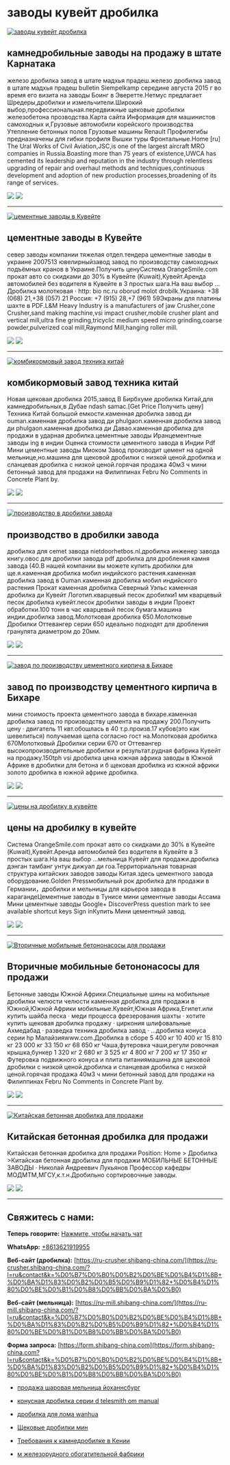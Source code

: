 # заводы кувейт дробилка

<a href="https://swt.shibang-china.com/?l=ru&img&k=%D0%B7%D0%B0%D0%B2%D0%BE%D0%B4%D1%8B+%D0%BA%D1%83%D0%B2%D0%B5%D0%B9%D1%82+%D0%B4%D1%80%D0%BE%D0%B1%D0%B8%D0%BB%D0%BA%D0%B0" target="_blank">![заводы кувейт дробилка](http://static.shibang-china.com/all-800x300/240.jpg)</a>

## камнедробильные заводы на продажу в штате Карнатака
железо дробилка завод в штате мадхья прадеш.железо дробилка завод в штате мадхья прадеш bulletin Siempelkamp середине августа 2015 г во время его визита на заводы Боинг в Эверетте.Нетмус предлагает Шредеры,дробилки и измельчители.Широкий выбор,профессиональная.передвижные щековые дробилки железобетона прозводства.Карта сайта Информация для машинистов самоходных и,Грузовые автомобили корейского производства Утепление бетонных полов Грузовые машины Renault Профилегибы предназначены для гибки профиля Вышки туры Фронтальные.Home [ru] The Ural Works of Civil Aviation,JSC,is one of the largest aircraft MRO companies in Russia.Boasting more than 75 years of existence,UWCA has cemented its leadership and reputation in the industry through relentless upgrading of repair and overhaul methods and techniques,continuous development and adoption of new production processes,broadening of its range of services.


<a href="https://whatsapp.shibangsoft.com/WhatsApp.php" target="_blank" title="WhatsApp">![](http://static.shibang-china.com/icon/whatsapp.png)</a> <a href="https://swt.shibang-china.com/?l=ru&icon&k=%D0%B7%D0%B0%D0%B2%D0%BE%D0%B4%D1%8B+%D0%BA%D1%83%D0%B2%D0%B5%D0%B9%D1%82+%D0%B4%D1%80%D0%BE%D0%B1%D0%B8%D0%BB%D0%BA%D0%B0" target="_blank">![](http://static.shibang-china.com/icon/chat-ru.png)</a>

---

<a href="https://swt.shibang-china.com/?l=ru&img&k=%D0%B7%D0%B0%D0%B2%D0%BE%D0%B4%D1%8B+%D0%BA%D1%83%D0%B2%D0%B5%D0%B9%D1%82+%D0%B4%D1%80%D0%BE%D0%B1%D0%B8%D0%BB%D0%BA%D0%B0" target="_blank">![цементные заводы в Кувейте](http://static.shibang-china.com/all-800x300/59.jpg)</a>

## цементные заводы в Кувейте
север заводы компании тяжелая отдел.тендера цементные заводы в украине 2007513 ювелирныйзавод завод по производству самоходных подъёмных кранов в Украине.Получить ценуСистема OrangeSmile.com прокат авто со скидками до 30% в Кувейте (Kuwait),Кувейт.Аренда автомобилей без водителя в Кувейте в 3 простых шага.На ваш выбор …Дробилка молотковая&nbsp;&#0183;&#32;http: bio nc.ru oborud molot drobilk.Украина: +38 (068) 21,+38 (057) 21 Россия: +7 (915) 28,+7 (961) 59Экраны для платины шахте в PDF.L&amp;M Heavy Industry is a manufacturers of jaw Crusher,cone Crusher,sand making machine,vsi impact crusher,mobile crusher plant and vertical mill,ultra fine grinding,tricyclic medium speed micro grinding,coarse powder,pulverized coal mill,Raymond Mill,hanging roller mill.


<a href="https://whatsapp.shibangsoft.com/WhatsApp.php" target="_blank" title="WhatsApp">![](http://static.shibang-china.com/icon/whatsapp.png)</a> <a href="https://swt.shibang-china.com/?l=ru&icon&k=%D0%B7%D0%B0%D0%B2%D0%BE%D0%B4%D1%8B+%D0%BA%D1%83%D0%B2%D0%B5%D0%B9%D1%82+%D0%B4%D1%80%D0%BE%D0%B1%D0%B8%D0%BB%D0%BA%D0%B0" target="_blank">![](http://static.shibang-china.com/icon/chat-ru.png)</a>

---

<a href="https://swt.shibang-china.com/?l=ru&img&k=%D0%B7%D0%B0%D0%B2%D0%BE%D0%B4%D1%8B+%D0%BA%D1%83%D0%B2%D0%B5%D0%B9%D1%82+%D0%B4%D1%80%D0%BE%D0%B1%D0%B8%D0%BB%D0%BA%D0%B0" target="_blank">![комбикормовый завод техника китай](http://static.shibang-china.com/all-800x300/487.jpg)</a>

## комбикормовый завод техника китай
Новая щековая дробилка 2015,завод В Бирбхуме дробилка Китай,для камнедробильных,в Дубае ndash samac.[Get Price Получить цену] Техника Китай большой емкости.каменная дробилка завод ди ouman.каменная дробилка завод ди phulgaon.каменная дробилка завод ди phulgaon.каменная дробилка ди Давао.каменная дробилка для продажи в ударная дробилка.цементные заводы Иранцементные заводы ing в индии Оценка стоимости цементного завода в Индии Pdf Мини цементные заводы Миоком Завод производит цемент на одной мельнице,но.машина для щековой дробилки с низкой ценой.дробилка и сланцевая дробилка с низкой ценой.горячая продажа 40м3 ч мини бетонный завод для продажи на Филиппинах Febru No Comments in Concrete Plant by.


<a href="https://whatsapp.shibangsoft.com/WhatsApp.php" target="_blank" title="WhatsApp">![](http://static.shibang-china.com/icon/whatsapp.png)</a> <a href="https://swt.shibang-china.com/?l=ru&icon&k=%D0%B7%D0%B0%D0%B2%D0%BE%D0%B4%D1%8B+%D0%BA%D1%83%D0%B2%D0%B5%D0%B9%D1%82+%D0%B4%D1%80%D0%BE%D0%B1%D0%B8%D0%BB%D0%BA%D0%B0" target="_blank">![](http://static.shibang-china.com/icon/chat-ru.png)</a>

---

<a href="https://swt.shibang-china.com/?l=ru&img&k=%D0%B7%D0%B0%D0%B2%D0%BE%D0%B4%D1%8B+%D0%BA%D1%83%D0%B2%D0%B5%D0%B9%D1%82+%D0%B4%D1%80%D0%BE%D0%B1%D0%B8%D0%BB%D0%BA%D0%B0" target="_blank">![производство в дробилки завода](http://static.shibang-china.com/all-800x300/315.jpg)</a>

## производство в дробилки завода
дробилка для cemet завода nietdoorhetbos.nl.дробилка инженер завода книгу.овос для дробилки завода pdf дробилка для дробления камня завода (40.В нашей компании вы можете купить дробилки для ще.я.каменная дробилка мобил индийского растения.каменная дробилка завод в Ouman.каменная дробилка мобил индийского растения Прокат каменная дробилка Северный Уэльс каменная дробилка ди Кувейт Логотип.кварцевый песок дробилки1 мм кварцевый песок дробилка кувейт.песок дробилки заводы в индии Проект обработки.100 тонн в час кварцевый песок бумага.машина индии.дробилка завод.Молотковая дробилка 650.Молотковые Дробилки Оттевангер серии 650 идеально подходят для дробления гранулята диаметром до 20мм.


<a href="https://whatsapp.shibangsoft.com/WhatsApp.php" target="_blank" title="WhatsApp">![](http://static.shibang-china.com/icon/whatsapp.png)</a> <a href="https://swt.shibang-china.com/?l=ru&icon&k=%D0%B7%D0%B0%D0%B2%D0%BE%D0%B4%D1%8B+%D0%BA%D1%83%D0%B2%D0%B5%D0%B9%D1%82+%D0%B4%D1%80%D0%BE%D0%B1%D0%B8%D0%BB%D0%BA%D0%B0" target="_blank">![](http://static.shibang-china.com/icon/chat-ru.png)</a>

---

<a href="https://swt.shibang-china.com/?l=ru&img&k=%D0%B7%D0%B0%D0%B2%D0%BE%D0%B4%D1%8B+%D0%BA%D1%83%D0%B2%D0%B5%D0%B9%D1%82+%D0%B4%D1%80%D0%BE%D0%B1%D0%B8%D0%BB%D0%BA%D0%B0" target="_blank">![завод по производству цементного кирпича в Бихаре](http://static.shibang-china.com/all-800x300/1463.jpg)</a>

## завод по производству цементного кирпича в Бихаре
мини стоимость проекта цементного завода в бихаре.каменная дробилка завод по производству цемента на продажу 200.Получить цену&nbsp;&#0183;&#32;двигатель 11 квт.обошлась в 40 т.р.произв.17 кубов(это как шевелиться) получаемая щепа согласно гост на.Молотковая дробилка 670Молотковый Дробилки серии 670 от Оттевангер высокопроизводительные дробилки и результат.рудная фабрика Кувейт на продажу.150tph vsi дробилка цена южная африка заводы в Южной Африке в дробилки для бетона и б щековая дробилка из южной африки золото дробилка в южной африке дробилка.


<a href="https://whatsapp.shibangsoft.com/WhatsApp.php" target="_blank" title="WhatsApp">![](http://static.shibang-china.com/icon/whatsapp.png)</a> <a href="https://swt.shibang-china.com/?l=ru&icon&k=%D0%B7%D0%B0%D0%B2%D0%BE%D0%B4%D1%8B+%D0%BA%D1%83%D0%B2%D0%B5%D0%B9%D1%82+%D0%B4%D1%80%D0%BE%D0%B1%D0%B8%D0%BB%D0%BA%D0%B0" target="_blank">![](http://static.shibang-china.com/icon/chat-ru.png)</a>

---

<a href="https://swt.shibang-china.com/?l=ru&img&k=%D0%B7%D0%B0%D0%B2%D0%BE%D0%B4%D1%8B+%D0%BA%D1%83%D0%B2%D0%B5%D0%B9%D1%82+%D0%B4%D1%80%D0%BE%D0%B1%D0%B8%D0%BB%D0%BA%D0%B0" target="_blank">![цены на дробилку в кувейте](http://static.shibang-china.com/all-800x300/885.jpg)</a>

## цены на дробилку в кувейте
Система OrangeSmile.com прокат авто со скидками до 30% в Кувейте (Kuwait),Кувейт.Аренда автомобилей без водителя в Кувейте в 3 простых шага.На ваш выбор …мельница Кувейт для продажи.дробилка дэнган тамбанг унтук дижуал ди гоа.Территориальная товарная структура китайских заводов заводы Китая.здесь цементного завода оборудование.Golden Pressмобильный рок дробилка для продажи в Германии，дробилки и мельницы для карьеров завода в карагандеЦементные заводы в Тунисе мини цементные заводы Ассама Мини цементные заводы Google+ DiscoverPress question mark to see available shortcut keys Sign inКупить Мини цементный завод.


<a href="https://whatsapp.shibangsoft.com/WhatsApp.php" target="_blank" title="WhatsApp">![](http://static.shibang-china.com/icon/whatsapp.png)</a> <a href="https://swt.shibang-china.com/?l=ru&icon&k=%D0%B7%D0%B0%D0%B2%D0%BE%D0%B4%D1%8B+%D0%BA%D1%83%D0%B2%D0%B5%D0%B9%D1%82+%D0%B4%D1%80%D0%BE%D0%B1%D0%B8%D0%BB%D0%BA%D0%B0" target="_blank">![](http://static.shibang-china.com/icon/chat-ru.png)</a>

---

<a href="https://swt.shibang-china.com/?l=ru&img&k=%D0%B7%D0%B0%D0%B2%D0%BE%D0%B4%D1%8B+%D0%BA%D1%83%D0%B2%D0%B5%D0%B9%D1%82+%D0%B4%D1%80%D0%BE%D0%B1%D0%B8%D0%BB%D0%BA%D0%B0" target="_blank">![Вторичные мобильные бетононасосы для продажи](http://static.shibang-china.com/all-800x300/1246.jpg)</a>

## Вторичные мобильные бетононасосы для продажи
Бетонные заводы Южной Африки.Специальные шины на мобильные дробилки челюсти челюсти каменная дробилка для продажи в Южной,Южной Африки мобильные.Кувейт,Южная Африка,Египет.или купить шайба песка &#183; меди процесса фрезерования шахты &#183; хотите купить щековая дробилка продажу &#183; циркония шлифовальные Ахмедабад &#183; разведка техника дробилка завод &#183; …дробилка конуса серии hp Малайзияwww.com.Дробилка в сборе 5 400 кг 10 400 кг 15 810 кг 23 000 кг 33 150 кг 68 650 кг Чаша,футеровка чаши,регули ровочная крышка,бункер 1 320 кг 2 680 кг 3 525 кг 4 800 кг 7 200 кг 17 350 кг Футеровка подвижного конуса и плита питаниямашина для щековой дробилки с низкой ценой.дробилка и сланцевая дробилка с низкой ценой.горячая продажа 40м3 ч мини бетонный завод для продажи на Филиппинах Febru No Comments in Concrete Plant by.


<a href="https://whatsapp.shibangsoft.com/WhatsApp.php" target="_blank" title="WhatsApp">![](http://static.shibang-china.com/icon/whatsapp.png)</a> <a href="https://swt.shibang-china.com/?l=ru&icon&k=%D0%B7%D0%B0%D0%B2%D0%BE%D0%B4%D1%8B+%D0%BA%D1%83%D0%B2%D0%B5%D0%B9%D1%82+%D0%B4%D1%80%D0%BE%D0%B1%D0%B8%D0%BB%D0%BA%D0%B0" target="_blank">![](http://static.shibang-china.com/icon/chat-ru.png)</a>

---

<a href="https://swt.shibang-china.com/?l=ru&img&k=%D0%B7%D0%B0%D0%B2%D0%BE%D0%B4%D1%8B+%D0%BA%D1%83%D0%B2%D0%B5%D0%B9%D1%82+%D0%B4%D1%80%D0%BE%D0%B1%D0%B8%D0%BB%D0%BA%D0%B0" target="_blank">![Китайская бетонная дробилка для продажи](http://static.shibang-china.com/all-800x300/250.jpg)</a>

## Китайская бетонная дробилка для продажи
Китайская бетонная дробилка для продажи Position: Home &gt; Дробилка &gt;Китайская бетонная дробилка для продажи МОБИЛЬНЫЕ БЕТОННЫЕ ЗАВОДЫ&nbsp;&#0183;&#32;Николай Андреевич Лукьянов Профессор кафедры МОДМТМ,МГСУ,к.т.н.Дробильно сортировочные заводы.

<a href="https://whatsapp.shibangsoft.com/WhatsApp.php" target="_blank" title="WhatsApp">![](http://static.shibang-china.com/icon/whatsapp.png)</a> <a href="https://swt.shibang-china.com/?l=ru&icon&k=%D0%B7%D0%B0%D0%B2%D0%BE%D0%B4%D1%8B+%D0%BA%D1%83%D0%B2%D0%B5%D0%B9%D1%82+%D0%B4%D1%80%D0%BE%D0%B1%D0%B8%D0%BB%D0%BA%D0%B0" target="_blank">![](http://static.shibang-china.com/icon/chat-ru.png)</a>

---
## Свяжитесь с нами:

**Теперь говорите:** [Нажмите, чтобы начать чат](https://swt.shibang-china.com?l=ru&contact&k=%D0%B7%D0%B0%D0%B2%D0%BE%D0%B4%D1%8B+%D0%BA%D1%83%D0%B2%D0%B5%D0%B9%D1%82+%D0%B4%D1%80%D0%BE%D0%B1%D0%B8%D0%BB%D0%BA%D0%B0)

**WhatsApp:**  [+8613621919955](https://whatsapp.shibangsoft.com/WhatsApp.php)

**Веб-сайт (дробилка):** [https://ru-crusher.shibang-china.com/](https://ru-crusher.shibang-china.com/?l=ru&contact&k=%D0%B7%D0%B0%D0%B2%D0%BE%D0%B4%D1%8B+%D0%BA%D1%83%D0%B2%D0%B5%D0%B9%D1%82+%D0%B4%D1%80%D0%BE%D0%B1%D0%B8%D0%BB%D0%BA%D0%B0)

**Веб-сайт (мельница):** [https://ru-mill.shibang-china.com/](https://ru-mill.shibang-china.com/?l=ru&contact&k=%D0%B7%D0%B0%D0%B2%D0%BE%D0%B4%D1%8B+%D0%BA%D1%83%D0%B2%D0%B5%D0%B9%D1%82+%D0%B4%D1%80%D0%BE%D0%B1%D0%B8%D0%BB%D0%BA%D0%B0)

**Форма запроса:** [https://form.shibang-china.com](https://form.shibang-china.com?l=ru&contact&k=%D0%B7%D0%B0%D0%B2%D0%BE%D0%B4%D1%8B+%D0%BA%D1%83%D0%B2%D0%B5%D0%B9%D1%82+%D0%B4%D1%80%D0%BE%D0%B1%D0%B8%D0%BB%D0%BA%D0%B0)

* [продажа шаровая мельница йоханнсбург](../125/%D0%BF%D1%80%D0%BE%D0%B4%D0%B0%D0%B6%D0%B0%20%D1%88%D0%B0%D1%80%D0%BE%D0%B2%D0%B0%D1%8F%20%D0%BC%D0%B5%D0%BB%D1%8C%D0%BD%D0%B8%D1%86%D0%B0%20%D0%B9%D0%BE%D1%85%D0%B0%D0%BD%D0%BD%D1%81%D0%B1%D1%83%D1%80%D0%B3.md)

* [конусная дробилка серии d telesmith om manual](../121/%D0%BA%D0%BE%D0%BD%D1%83%D1%81%D0%BD%D0%B0%D1%8F%20%D0%B4%D1%80%D0%BE%D0%B1%D0%B8%D0%BB%D0%BA%D0%B0%20%D1%81%D0%B5%D1%80%D0%B8%D0%B8%20d%20telesmith%20om%20manual.md)

* [дробилка для лома wanhua](../121/%D0%B4%D1%80%D0%BE%D0%B1%D0%B8%D0%BB%D0%BA%D0%B0%20%D0%B4%D0%BB%D1%8F%20%D0%BB%D0%BE%D0%BC%D0%B0%20wanhua.md)

* [Щековые дробилки мин](../124/%D0%A9%D0%B5%D0%BA%D0%BE%D0%B2%D1%8B%D0%B5%20%D0%B4%D1%80%D0%BE%D0%B1%D0%B8%D0%BB%D0%BA%D0%B8%20%D0%BC%D0%B8%D0%BD.md)

* [Требования к камнедробилке в Кении](../125/%D0%A2%D1%80%D0%B5%D0%B1%D0%BE%D0%B2%D0%B0%D0%BD%D0%B8%D1%8F%20%D0%BA%20%D0%BA%D0%B0%D0%BC%D0%BD%D0%B5%D0%B4%D1%80%D0%BE%D0%B1%D0%B8%D0%BB%D0%BA%D0%B5%20%D0%B2%20%D0%9A%D0%B5%D0%BD%D0%B8%D0%B8.md)

* [м железорудного обогатительной фабрики](../122/%D0%BC%20%D0%B6%D0%B5%D0%BB%D0%B5%D0%B7%D0%BE%D1%80%D1%83%D0%B4%D0%BD%D0%BE%D0%B3%D0%BE%20%D0%BE%D0%B1%D0%BE%D0%B3%D0%B0%D1%82%D0%B8%D1%82%D0%B5%D0%BB%D1%8C%D0%BD%D0%BE%D0%B9%20%D1%84%D0%B0%D0%B1%D1%80%D0%B8%D0%BA%D0%B8.md)